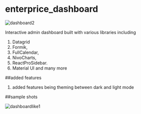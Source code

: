 # enterprice_dashboard

![dashboard2](https://user-images.githubusercontent.com/99584727/225908409-835bea1b-6487-4215-b49f-90fc87053313.jpg)

Interactive admin dashboard built with various libraries including 
1. Datagrid
2. Formik,
3. FullCalendar,
4. NivoCharts,
5. ReactProSidebar.
6. Material UI and many more

##added features
1. added features being theming between dark and light mode

##sample shots



![dashboardlike1](https://user-images.githubusercontent.com/99584727/225909178-55b06d72-57de-45f0-897e-e004349b7bd0.jpg)
